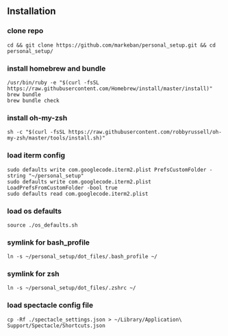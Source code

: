 ## Installation

### clone repo
`cd && git clone https://github.com/markeban/personal_setup.git && cd personal_setup/`

### install homebrew and bundle
```
/usr/bin/ruby -e "$(curl -fsSL https://raw.githubusercontent.com/Homebrew/install/master/install)"
brew bundle
brew bundle check
```

### install oh-my-zsh
`sh -c "$(curl -fsSL https://raw.githubusercontent.com/robbyrussell/oh-my-zsh/master/tools/install.sh)"`

### load iterm config
```
sudo defaults write com.googlecode.iterm2.plist PrefsCustomFolder -string "~/personal_setup"
sudo defaults write com.googlecode.iterm2.plist LoadPrefsFromCustomFolder -bool true
sudo defaults read com.googlecode.iterm2.plist
```

### load os defaults
`source ./os_defaults.sh`

### symlink for bash_profile
`ln -s ~/personal_setup/dot_files/.bash_profile ~/`

### symlink for zsh
`ln -s ~/personal_setup/dot_files/.zshrc ~/`

### load spectacle config file
`cp -Rf ./spectacle_settings.json > ~/Library/Application\ Support/Spectacle/Shortcuts.json`
